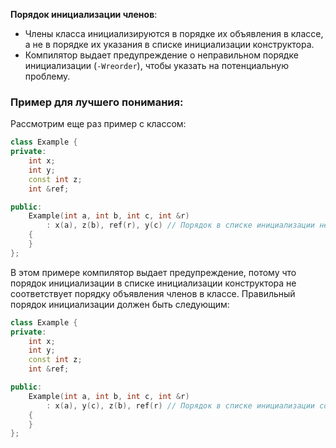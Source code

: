 **Порядок инициализации членов**:

- Члены класса инициализируются в порядке их объявления в классе, а не в порядке их указания в списке инициализации конструктора.
- Компилятор выдает предупреждение о неправильном порядке инициализации (`-Wreorder`), чтобы указать на потенциальную проблему.

### Пример для лучшего понимания:

Рассмотрим еще раз пример с классом:

```cpp
class Example {
private:
    int x;
    int y;
    const int z;
    int &ref;

public:
    Example(int a, int b, int c, int &r)
        : x(a), z(b), ref(r), y(c) // Порядок в списке инициализации не соответствует порядку объявления
    {
    }
};
```
В этом примере компилятор выдает предупреждение, потому что порядок инициализации в списке инициализации конструктора не соответствует порядку объявления членов в классе. Правильный порядок инициализации должен быть следующим:

```cpp
class Example {
private:
    int x;
    int y;
    const int z;
    int &ref;

public:
    Example(int a, int b, int c, int &r)
        : x(a), y(c), z(b), ref(r) // Порядок в списке инициализации соответствует порядку объявления
    {
    }
};
```